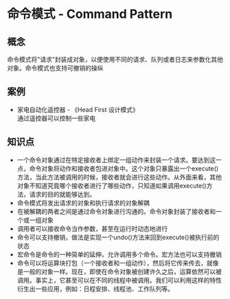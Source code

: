 # 命令模式 - Command Pattern

## 概念

命令模式将"请求"封装成对象，以便使用不同的请求、队列或者日志来参数化其他对象。命令模式也支持可撤销的操纵

## 案例

* 家电自动化遥控器 - 《Head First 设计模式》  
  通过遥控器可以控制一些家电

## 知识点

* 一个命令对象通过在特定接收者上绑定一组动作来封装一个请求。要达到这一点，命令对象将动作和接收者包进对象中。这个对象只暴露出一个execute()
  方法，当此方法被调用的时候，接收者就会进行这些动作。从外面来看，其他对象不知道究竟哪个接收者进行了哪些动作，只知道如果调用execute()方法，请求的目的就能够达到。
* 命令模式将发出请求的对象和执行请求的对象解耦
* 在被解耦的两者之间是通过命令对象进行沟通的。命令对象封装了接收者和一个或一组对象
* 调用者可以接收命令当作参数，甚至在运行时动态地进行
* 命令可以支持撤销，做法是实现一个undo()方法来回到execute()被执行前的状态
* 宏命令是命令的一种简单的延伸，允许调用多个命令。宏方法也可以支持撤销
* 命令可以将运算块打包（一个接收者和一组动作），然后将它传来传去，就像是一般的对象一样。现在，即使在命令对象被创建许久之后，运算依然可以被调用。事实上，它甚至可以在不同的线程中被调用。我们可以利用这样的特性衍生出一些应用，例如：日程安排、线程池、工作队列等。